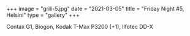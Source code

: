 +++
image = "grili-5.jpg"
date = "2021-03-05"
title = "Friday Night #5, Helsini"
type = "gallery"
+++

Contax G1, Biogon, Kodak T-Max P3200 (+1), Ilfotec DD-X